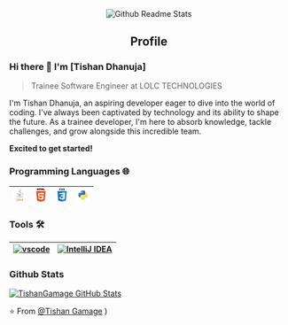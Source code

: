 <p align="center">
 <img width="100px" src="https://res.cloudinary.com/anuraghazra/image/upload/v1594908242/logo_ccswme.svg" align="center" alt="Github Readme Stats" />
 <h2 align="center">Profile</h2>
</p>

### Hi there 👋 I'm [Tishan Dhanuja]
> Trainee Software Engineer at LOLC TECHNOLOGIES


<div>
 <p>
I'm Tishan Dhanuja, an aspiring developer eager to dive into the world of coding. I've always been captivated by technology and its ability to shape the future. As a trainee developer, I'm here to absorb knowledge, tackle challenges, and grow alongside this incredible team.
  
<b>Excited to get started!</b>
</p>
</div>

### Programming Languages 🌐

| [<img src="https://raw.githubusercontent.com/github/explore/main/topics/java/java.png" alt="Java" width="24">](https://www.java.com/) | [<img src="https://raw.githubusercontent.com/github/explore/main/topics/html/html.png" alt="HTML" width="24">](https://developer.mozilla.org/en-US/docs/Web/HTML) | [<img src="https://raw.githubusercontent.com/github/explore/main/topics/css/css.png" alt="CSS" width="24">](https://developer.mozilla.org/en-US/docs/Web/CSS) | [<img src="https://raw.githubusercontent.com/github/explore/main/topics/python/python.png" alt="Python" width="24">](https://www.python.org/) |
|---|---|---|---|



 
### Tools 🛠️

| [<img src="https://upload.wikimedia.org/wikipedia/commons/thumb/2/2d/Visual_Studio_Code_1.18_icon.svg/1200px-Visual_Studio_Code_1.18_icon.svg.png" alt="vscode" width="24">](https://code.visualstudio.com/) | [<img src="https://upload.wikimedia.org/wikipedia/commons/thumb/9/9c/IntelliJ_IDEA_Icon.svg/768px-IntelliJ_IDEA_Icon.svg.png" alt="IntelliJ IDEA" width="24">](https://www.jetbrains.com/idea/) |
|---|---|



### Github Stats

[![TishanGamage GitHub Stats](https://github-readme-stats.vercel.app/api?username=TishanGamage&show_icons=true&count_private=true)](https://github.com/TishanGamage)

⭐️ From [@Tishan Gamage](https://github.com/TishanGamage)
)
